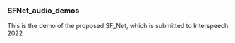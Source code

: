 ### SFNet_audio_demos
This is the demo of the proposed SF_Net, which is submitted to Interspeech 2022



